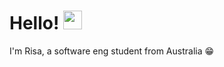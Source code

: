 
# Hello! <img src="https://raw.githubusercontent.com/MartinHeinz/MartinHeinz/master/wave.gif" width="30px">


I'm Risa, a software eng student from Australia :grin:






